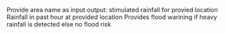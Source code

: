 Provide area name as input 
output: 
stimulated rainfall for provied location
Rainfall in past hour at provided location 
Provides flood warining if heavy rainfall is detected else no flood risk        
